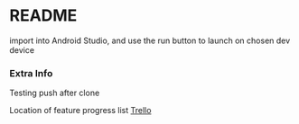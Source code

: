 # README #

import into Android Studio, and use the run button to launch on chosen dev device

### Extra Info ###
Testing push after clone

Location of feature progress list [Trello](https://trello.com/b/szbcUPRw/rocketjournal)